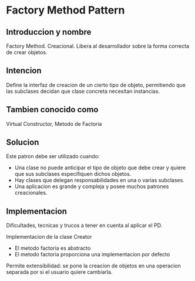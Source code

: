 # Factory Method Pattern

## Introduccion y nombre
Factory Method. Creacional. Libera al desarrollador sobre la forma correcta de crear objetos.

## Intencion
Define la interfaz de creacion de un cierto tipo de objeto, permitiendo que las subclases decidan que clase concreta necesitan instancias.

## Tambien conocido como
Virtual Constructor, Metodo de Factoria

## Solucion
Este patron debe ser utilizado cuando:
- Una clase no puede anticipar el tipo de objeto que debe crear y quiere que sus subclases especifiquen dichos objetos.
- Hay clases que delegan responsabilidades en una o varias subclases.
- Una aplicacion es grande y compleja y posee muchos patrones creacionales.

## Implementacion
Dificultades, tecnicas y trucos a tener en cuenta al aplicar el PD.

Implementacion de la clase Creator

- El metodo factoria es abstracto
- El metodo factoria proporciona una implementacion por defecto

Permite extensibilidad: se pone la creacion de objetos en una operacion separada por si el usuario quiere cambiarla. 

